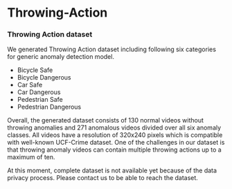 # Throwing-Action
### Throwing Action dataset
We generated Throwing Action dataset including following six categories for generic anomaly detection model. 

* Bicycle Safe
* Bicycle Dangerous
* Car Safe
* Car Dangerous
* Pedestrian Safe
* Pedestrian Dangerous

Overall, the generated dataset consists of 130 normal videos without throwing anomalies and 271 anomalous videos divided over all six anomaly classes. 
All videos have a resolution of 320x240 pixels which is compatible with well-known UCF-Crime dataset. One of the challenges in our dataset is that throwing anomaly videos can contain multiple throwing actions up to a maximum of ten. 

At this moment, complete dataset is not available yet because of the data privacy process. Please contact us to be able to reach the dataset. 
